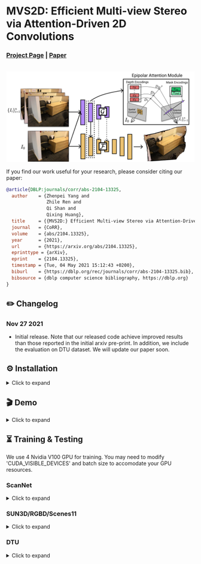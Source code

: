 # MVS2D: Efficient Multi-view Stereo via Attention-Driven 2D Convolutions

### [Project Page](https://zhenpeiyang.github.io/MVS2D/) | [Paper](https://arxiv.org/abs/2104.13325)
<br/>

<img src="demo/network.png" alt="drawing" width="800"/>

If you find our work useful for your research, please consider citing our paper:

```bibtex
@article{DBLP:journals/corr/abs-2104-13325,
  author    = {Zhenpei Yang and
               Zhile Ren and
               Qi Shan and
               Qixing Huang},
  title     = {{MVS2D:} Efficient Multi-view Stereo via Attention-Driven 2D Convolutions},
  journal   = {CoRR},
  volume    = {abs/2104.13325},
  year      = {2021},
  url       = {https://arxiv.org/abs/2104.13325},
  eprinttype = {arXiv},
  eprint    = {2104.13325},
  timestamp = {Tue, 04 May 2021 15:12:43 +0200},
  biburl    = {https://dblp.org/rec/journals/corr/abs-2104-13325.bib},
  bibsource = {dblp computer science bibliography, https://dblp.org}
}
```

## ✏️ Changelog
### Nov 27 2021
* Initial release. Note that our released code achieve improved results than those reported in the initial arxiv pre-print. In addition, we include the evaluation on DTU dataset. We will update our paper soon. 

## ⚙️ Installation
<details>
  <summary>Click to expand </summary>

The code is tested with CUDA10.1. Please use following commands to install dependencies: 

```
conda create --name mvs2d python=3.7
conda activate mvs2d

pip install -r requirements.txt
```

The folder structure should looks like the following if you have downloaded all data and pretrained models. Download links are inside each dataset tab at the end of this README.  
```
.
├── configs
├── datasets
├── demo
├── networks
├── scripts
├── pretrained_model
│   ├── demon
│   ├── dtu
│   └── scannet
├── data
│   ├── DeMoN
│   ├── DTU_hr
│   ├── SampleSet
│   ├── ScanNet
│   └── ScanNet_3_frame_jitter_pose.npy
├── splits
│   ├── DeMoN_samples_test_2_frame.npy
│   ├── DeMoN_samples_train_2_frame.npy
│   ├── ScanNet_3_frame_test.npy
│   ├── ScanNet_3_frame_train.npy
│   └── ScanNet_3_frame_val.npy
```

</details>




## 🎬 Demo
<details>
  <summary>Click to expand </summary>
  
After downloading the pretrained models for __ScanNet__, try to run following command to make a prediction on a sample data. 
```
python demo.py --cfg configs/scannet/release.conf
```
 

The results are saved as demo.png

</details>

## ⏳ Training & Testing

We use 4 Nvidia V100 GPU for training. You may need to modify 'CUDA_VISIBLE_DEVICES' and batch size to accomodate your GPU resources.

### ScanNet
<details>
  <summary>Click to expand </summary>
  
#### Download
[__data__ 🔗](https://drive.google.com/file/d/1cyI62pHte8OofuuunrADbKnc8D_vATDF/view?usp=sharing)  [__split__ 🔗](https://drive.google.com/file/d/1nnCrW44CCy7w5g4pjfc_jlPPG_SIUqMi/view?usp=sharing)      [__pretrained models__ 🔗](https://drive.google.com/file/d/1NW_NaW3Wtwtx5N4jlAGL-o9s0TfWWFqi/view?usp=sharing) [__noisy pose__ 🔗](https://drive.google.com/file/d/10BXN8QEI_BBwoL6Yw3vq-c5ZuWNICxq_/view?usp=sharing) 
  
#### Training
First download and extract ScanNet training data and split. Then run following command to train our model. 
```
bash scripts/scannet/train.sh
```
To train the multi-scale attention model, add ```--robust 1``` to the training command in ```scripts/scannet/train.sh```. 

To train our model with noisy input pose, add ```--perturb_pose 1``` to the training command in ```scripts/scannet/train.sh```.

#### Testing 
First download and extract data, split and pretrained models.

Then run:
```
bash scripts/scannet/test.sh
```
You should get something like these:

| abs_rel | sq_rel | log10 | rmse  | rmse_log | a1    | a2    | a3    | abs_diff | abs_diff_median | thre1 | thre3 | thre5 |
|---------|--------|-------|-------|----------|-------|-------|-------|----------|-----------------|-------|-------|-------|
| 0.059   | 0.016  | 0.026 | 0.157 | 0.084    | 0.964 | 0.995 | 0.999 | 0.108    | 0.079           | 0.856 | 0.974 | 0.996 |
</details>

### SUN3D/RGBD/Scenes11
<details>
  <summary>Click to expand </summary>
  
#### Download
[__data__ 🔗](https://drive.google.com/file/d/1rCq41bM15tNaUJgdLbD4SsZxaeUbTtjJ/view?usp=sharing)  [__split__ 🔗](https://drive.google.com/file/d/1YgthIWcVW3ckMQH3f_gRsxQU1FT45k-3/view?usp=sharing)     [__pretrained models__ 🔗](https://drive.google.com/file/d/1xlh7qbosTiDwVA0bCYmAg18_UGs-H0u_/view?usp=sharing)    
  
#### Training 
First download and extract DeMoN training data and split. Then run following command to train our model. 

```
bash scripts/demon/train.sh
```

#### Testing 
First download and extract data, split and pretrained models.

Then run:
```
bash scripts/demon/test.sh
```
You should get something like these:

dataset rgbd: 160

| abs_rel | sq_rel | log10 | rmse  | rmse_log | a1    | a2    | a3    | abs_diff | abs_diff_median | thre1 | thre3 | thre5 |
|---------|--------|-------|-------|----------|-------|-------|-------|----------|-----------------|-------|-------|-------|
| 0.082   | 0.165  | 0.047 | 0.440 | 0.147    | 0.921 | 0.939 | 0.948 | 0.325    | 0.284           | 0.753 | 0.894 | 0.933 |

dataset scenes11: 256

| abs_rel | sq_rel | log10 | rmse  | rmse_log | a1    | a2    | a3    | abs_diff | abs_diff_median | thre1 | thre3 | thre5 |
|---------|--------|-------|-------|----------|-------|-------|-------|----------|-----------------|-------|-------|-------|
| 0.046   | 0.080  | 0.018 | 0.439 | 0.107    | 0.976 | 0.989 | 0.993 | 0.155    | 0.058           | 0.822 | 0.945 | 0.979 |

dataset sun3d: 160 

| abs_rel | sq_rel | log10 | rmse  | rmse_log | a1    | a2    | a3    | abs_diff | abs_diff_median | thre1 | thre3 | thre5 |
|---------|--------|-------|-------|----------|-------|-------|-------|----------|-----------------|-------|-------|-------|
| 0.099   | 0.055  | 0.044 | 0.304 | 0.137    | 0.893 | 0.970 | 0.993 | 0.224    | 0.171           | 0.649 | 0.890 | 0.969 |

-> Done!

depth

| abs_rel | sq_rel | log10 | rmse  | rmse_log | a1    | a2    | a3    | abs_diff | abs_diff_median | thre1 | thre3 | thre5 |
|---------|--------|-------|-------|----------|-------|-------|-------|----------|-----------------|-------|-------|-------|
| 0.071   | 0.096  | 0.033 | 0.402 | 0.127    | 0.938 | 0.970 | 0.981 | 0.222    | 0.152           | 0.755 | 0.915 | 0.963 |
</details>

### DTU
<details>
  <summary>Click to expand </summary>

#### Download
[__data__ 🔗](https://drive.google.com/file/d/1ritWQAUNeQTrzaQtt5TdJj2IDMN66ElM/view?usp=sharing)  [__eval data__ 🔗](https://drive.google.com/file/d/1PH_P0kPVoaeFxFEKgBCWQ4EQiiqQeflX/view?usp=sharing)  [__pretrained models__ 🔗](https://drive.google.com/file/d/1vSsf5-X8_rxuW9ZkDaCJ3WwVmcaQbCfB/view?usp=sharing)   

#### Training 
First download and extract DTU training data. Then run following command to train our model. 

```
bash scripts/dtu/test.sh
```

#### Testing 
First download and extract DTU eval data and pretrained models.

The following command performs three steps together: 1. Generate depth prediction on DTU test set. 2. Fuse depth predictions into final point cloud. 3. Evaluate predicted point cloud. Note that we re-implement the original Matlab Evaluation of DTU dataset using python. 
```
bash scripts/dtu/test.sh
```

You should get something like these:

Acc  0.4051747996189477 <br />
Comp  0.2776021161518006 <br />
F-score  0.34138845788537414


#### Acknowledgement
The fusion code for DTU dataset is heavily built upon from [PatchMatchNet](https://github.com/FangjinhuaWang/PatchmatchNet)

</details>
